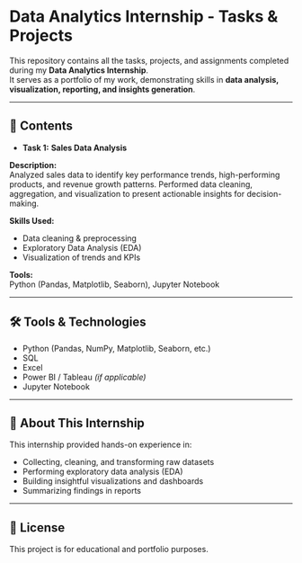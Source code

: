 # Data Analytics Internship - Tasks & Projects

This repository contains all the tasks, projects, and assignments completed during my **Data Analytics Internship**.  
It serves as a portfolio of my work, demonstrating skills in **data analysis, visualization, reporting, and insights generation**.

---

## 📂 Contents
- **Task 1:** **Sales Data Analysis**

**Description:**  
Analyzed sales data to identify key performance trends, high-performing products, and revenue growth patterns. Performed data cleaning, aggregation, and visualization to present actionable insights for decision-making.

**Skills Used:**  
- Data cleaning & preprocessing  
- Exploratory Data Analysis (EDA)  
- Visualization of trends and KPIs  

**Tools:**  
Python (Pandas, Matplotlib, Seaborn), Jupyter Notebook

---

## 🛠 Tools & Technologies
- Python (Pandas, NumPy, Matplotlib, Seaborn, etc.)
- SQL
- Excel
- Power BI / Tableau *(if applicable)*
- Jupyter Notebook

---

## 📌 About This Internship
This internship provided hands-on experience in:
- Collecting, cleaning, and transforming raw datasets
- Performing exploratory data analysis (EDA)
- Building insightful visualizations and dashboards
- Summarizing findings in reports

---

## 📄 License
This project is for educational and portfolio purposes.
